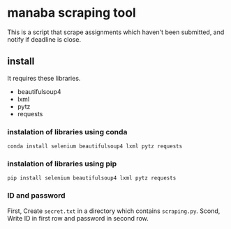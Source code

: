 # manaba scraping tool

This is a script that scrape assignments which haven't been submitted, and notify if deadline is close.

## install

It requires these libraries.

- beautifulsoup4
- lxml
- pytz
- requests

### instalation of libraries using conda

```:shell
conda install selenium beautifulsoup4 lxml pytz requests
```

### instalation of libraries using pip

```:shell
pip install selenium beautifulsoup4 lxml pytz requests
```

### ID and password

First, Create `secret.txt` in a directory which contains `scraping.py`.
Scond, Write ID in first row and password in second row.